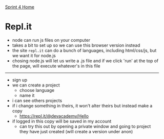 [Sprint 4 Home](README.md)

# Repl.it

- node can run js files on your computer
- takes a bit to set up so we can use this browser version instead
- the site `repl.it` can do a bunch of languages, including html/css/js, but we want it for node.js
- chosing node.js will let us write a .js file and if we click 'run' at the top of the page, will execute whatever's in this file

---
- sign up
- we can create a project
    - choose language
    - name it
- i can see others projects
- if i change something in theirs, it won't alter theirs but instead make a copy
    - https://repl.it/@devacademy/Hello
- if logged in this copy will be saved in my account
    - can try this out by opening a private window and going to project they have just created (will create a version under anon)
